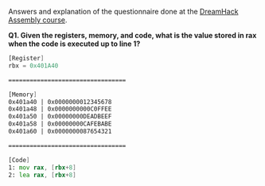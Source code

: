Answers and explanation of the questionnaire done at the [DreamHack Assembly course](https://dreamhack.io/lecture/roadmaps/all).

**Q1. Given the registers, memory, and code, what is the value stored in rax when the code is executed up to line 1?**

```asm
[Register]
rbx = 0x401A40

=================================

[Memory]
0x401a40 | 0x0000000012345678
0x401a48 | 0x0000000000C0FFEE
0x401a50 | 0x00000000DEADBEEF
0x401a58 | 0x00000000CAFEBABE
0x401a60 | 0x0000000087654321

=================================

[Code]
1: mov rax, [rbx+8]
2: lea rax, [rbx+8]
```
